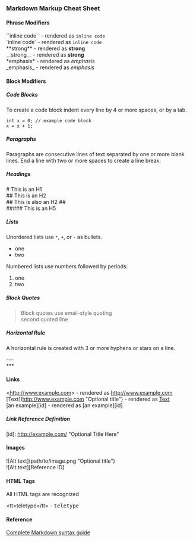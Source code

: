 ### Markdown Markup Cheat Sheet

#### Phrase Modifiers

\`\`inline code\`\` - rendered as ``inline code``  
\`inline code\` - rendered as `inline code`  
\*\*strong\*\* - rendered as **strong**  
\_\_strong\_\_ - rendered as __strong__  
\*emphasis\* - rendered as *emphasis*  
\_emphasis\_ - rendered as _emphasis_  

#### Block Modifiers

##### Code Blocks

To create a code block indent every line by 4 or more spaces, or by a tab.

	int x = 0; // example code block
	x = x + 1;

##### Paragraphs

Paragraphs are consecutive lines of text
separated by one or more blank lines.  End a line with two or
more spaces to create a line break. 

##### Headings

\# This is an H1  
\#\# This is an H2  
\#\# This is also an H2 \#\#    
\#\#\#\#\# This is an H5  

##### Lists

Unordered lists use `*`, `+`, or `-` as bullets.

*   one
*   two

Numbered lists use numbers followed by periods:

1.  one
2.  two

##### Block Quotes

> Block quotes use email-style quoting  
> second quoted line

##### Horizontal Rule

A horizontal rule is created with 3 or more hyphens or stars on a line.

\-\-\-  
\*\*\*

#### Links

&lt;http://www.example.com&gt;  - rendered as <http://www.example.com>  
\[Text\]\(http://www.example.com "Optional title"\) - rendered as [Text](http://www.example.com "Optional title")  
\[an example\]\[id\] - rendered as [an example][id]

##### Link Reference Definition

[id]: http://example.com/  \"Optional Title Here\"

#### Images

\!\[Alt text\]\(path/to/image.png "Optional title"\)  
\!\[Alt text\]\[Reference ID\]

#### HTML Tags

All HTML tags are recognized
 
&lt;tt&gt;teletype&lt;/tt&gt; - <tt>teletype</tt>

#### Reference 

[Complete Markdown syntax guide](http://daringfireball.net/projects/markdown/syntax)

